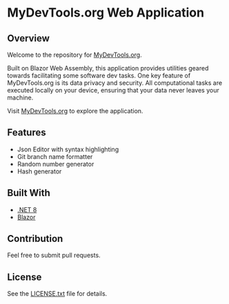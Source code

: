 # MyDevTools.org Web Application

## Overview

Welcome to the repository for [MyDevTools.org](https://www.mydevtools.org/). 

Built on Blazor Web Assembly, this application provides utilities geared towards facilitating some software dev tasks. 
One key feature of MyDevTools.org is its data privacy and security. All computational tasks are executed locally on your device, ensuring that your data never leaves your machine.

Visit [MyDevTools.org](https://www.mydevtools.org/) to explore the application.

## Features

- Json Editor with syntax highlighting
- Git branch name formatter
- Random number generator
- Hash generator

## Built With

- [.NET 8 ]([https://reactjs.org/](https://dotnet.microsoft.com/en-us/download/dotnet/8.0))
- [Blazor]([https://getbootstrap.com/](https://dotnet.microsoft.com/en-us/apps/aspnet/web-apps/blazor))

## Contribution

Feel free to submit pull requests.

## License

See the [LICENSE.txt](./LICENSE.txt) file for details.

